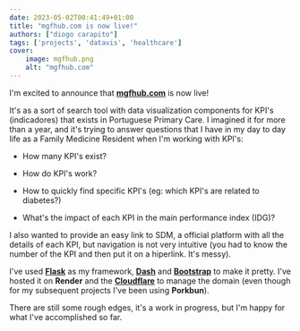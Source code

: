 ```yaml
---
date: 2023-05-02T00:41:49+01:00
title: "mgfhub.com is now live!"
authors: ["diogo carapito"]
tags: ['projects', 'datavis', 'healthcare']
cover:
    image: mgfhub.png
    alt: "mgfhub.com"
---
```


I'm excited to announce that **[mgfhub.com](https://mgfhub.com)** is now live!

It's as a sort of search tool with data visualization components for KPI's (indicadores) that exists in Portuguese Primary Care.
I imagined it for more than a year, and it's trying to answer questions that I have in my day to day life as a Family Medicine Resident when I'm working with KPI's:

- How many KPI's exist?

- How do KPI's work?

- How to quickly find specific KPI's (eg: which KPI's are related to diabetes?)

- What's the impact of each KPI in the main performance index (IDG)?


I also wanted to provide an easy link to SDM, a official platform with all the details of each KPI, but navigation is not very intuitive (you had to know the number of the KPI and then put it on a hiperlink.
It's messy).

I've used **[Flask](https://flask.palletsprojects.com/en/2.3.x/)** as my framework, **[Dash](https://dash.plotly.com/)** and **[Bootstrap](https://dash-bootstrap-components.opensource.faculty.ai/)** to make it pretty.
I've hosted it on **Render** and the **[Cloudflare](https://www.cloudflare.com/)** to manage the domain (even though for my subsequent projects I've been using **Porkbun**). 

There are still some rough edges, it's a work in progress, but I'm happy for what I've accomplished so far.